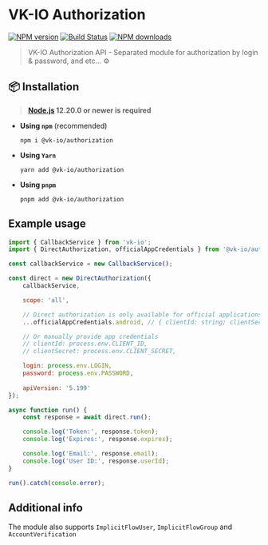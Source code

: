 # VK-IO Authorization

<a href="https://www.npmjs.com/package/@vk-io/authorization"><img src="https://img.shields.io/npm/v/@vk-io/authorization.svg?style=flat-square" alt="NPM version"></a>
<a href="https://github.com/negezor/vk-io/actions/workflows/tests.yml"><img src="https://img.shields.io/github/actions/workflow/status/negezor/vk-io/tests.yml?style=flat-square" alt="Build Status"></a>
<a href="https://www.npmjs.com/package/@vk-io/authorization"><img src="https://img.shields.io/npm/dt/@vk-io/authorization.svg?style=flat-square" alt="NPM downloads"></a>

> VK-IO Authorization API - Separated module for authorization by login & password, and etc... ⚙️

## 📦 Installation

> **[Node.js](https://nodejs.org/) 12.20.0 or newer is required**

- **Using `npm`** (recommended)
  ```shell
  npm i @vk-io/authorization
  ```
- **Using `Yarn`**
  ```shell
  yarn add @vk-io/authorization
  ```
- **Using `pnpm`**
  ```shell
  pnpm add @vk-io/authorization
  ```

## Example usage

```javascript
import { CallbackService } from 'vk-io';
import { DirectAuthorization, officialAppCredentials } from '@vk-io/authorization';

const callbackService = new CallbackService();

const direct = new DirectAuthorization({
    callbackService,

    scope: 'all',

    // Direct authorization is only available for official applications
    ...officialAppCredentials.android, // { clientId: string; clientSecret: string; }

    // Or manually provide app credentials
    // clientId: process.env.CLIENT_ID,
    // clientSecret: process.env.CLIENT_SECRET,

    login: process.env.LOGIN,
    password: process.env.PASSWORD,
    
    apiVersion: '5.199'
});

async function run() {
    const response = await direct.run();

    console.log('Token:', response.token);
    console.log('Expires:', response.expires);

    console.log('Email:', response.email);
    console.log('User ID:', response.userId);
}

run().catch(console.error);
```

## Additional info

The module also supports `ImplicitFlowUser`, `ImplicitFlowGroup` and `AccountVerification`
